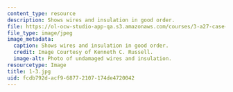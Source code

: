 ```yaml
---
content_type: resource
description: Shows wires and insulation in good order.
file: https://ol-ocw-studio-app-qa.s3.amazonaws.com/courses/3-a27-case-studies-in-forensic-metallurgy-fall-2007/fcdb792dacf968772107174de4720042_1-3.jpg
file_type: image/jpeg
image_metadata:
  caption: Shows wires and insulation in good order.
  credit: Image Courtesy of Kenneth C. Russell.
  image-alt: Photo of undamaged wires and insulation.
resourcetype: Image
title: 1-3.jpg
uid: fcdb792d-acf9-6877-2107-174de4720042
---
```

